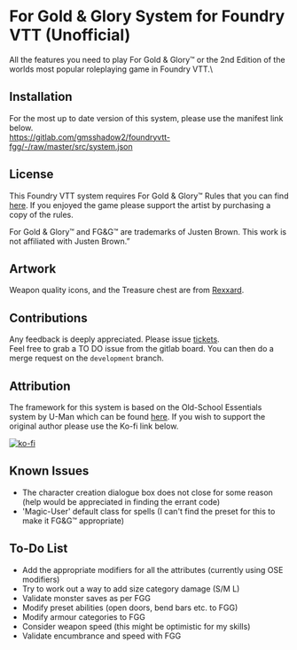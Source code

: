 # For Gold & Glory System for Foundry VTT (Unofficial)
All the features you need to play For Gold & Glory™ or the 2nd Edition of the worlds most popular roleplaying game in Foundry VTT.\

## Installation
For the most up to date version of this system, please use the manifest link below.\
https://gitlab.com/gmsshadow2/foundryvtt-fgg/-/raw/master/src/system.json

## License
This Foundry VTT system requires For Gold & Glory™ Rules that you can find [here](https://www.drivethrurpg.com/product/156530/For-Gold--Glory). If you enjoyed the game please support the artist by purchasing a copy of the rules.

For Gold & Glory™ and FG&G™ are trademarks of Justen Brown. This work is not affiliated with Justen Brown.”

## Artwork
Weapon quality icons, and the Treasure chest are from [Rexxard](https://assetstore.unity.com/packages/2d/gui/icons/flat-skills-icons-82713).

## Contributions
Any feedback is deeply appreciated. Please issue [tickets](https://gitlab.com/gmsshadow2/foundryvtt-fgg/-/boards).\
Feel free to grab a TO DO issue from the gitlab board. You can then do a merge request on the `development` branch.

## Attribution
The framework for this system is based on the Old-School Essentials system by U-Man which can be found [here](https://gitlab.com/mesfoliesludiques/foundryvtt-ose). If you wish to support the original author please use the Ko-fi link below.

[![ko-fi](https://www.ko-fi.com/img/githubbutton_sm.svg)](https://ko-fi.com/H2H21WMKA)

## Known Issues
- The character creation dialogue box does not close for some reason (help would be appreciated in finding the errant code)
- 'Magic-User' default class for spells (I can't find the preset for this to make it FG&G™ appropriate)

## To-Do List
- Add the appropriate modifiers for all the attributes (currently using OSE modifiers)
- Try to work out a way to add size category damage (S/M L)
- Validate monster saves as per FGG
- Modify preset abilities (open doors, bend bars etc. to FGG)
- Modify armour categories to FGG
- Consider weapon speed (this might be optimistic for my skills)
- Validate encumbrance  and speed with FGG
